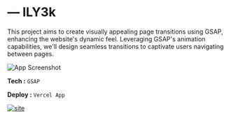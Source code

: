 
# ― ILY3k

This project aims to create visually appealing page transitions using GSAP, enhancing the website's dynamic feel. Leveraging GSAP's animation capabilities, we'll design seamless transitions to captivate users navigating between pages.

![App Screenshot](https://a.top4top.io/p_2990t5eux1.png)

**Tech :** `GSAP`

**Deploy :** `Vercel App`


[![site](https://img.shields.io/badge/view_site-000?style=for-the-badge&logo=codemagic&logoColor=C3E628)](https://ily3k.vercel.app/)
